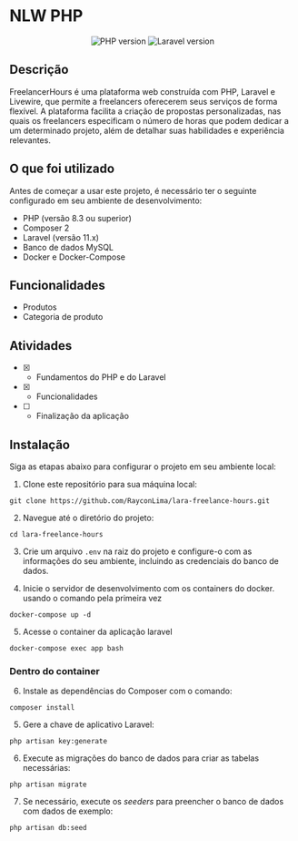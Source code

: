 # NLW PHP
<p align="center">
  <img alt="PHP version" src="https://img.shields.io/static/v1?label=php&message=8.3&color=18181B&labelColor=5354FD">
    <img alt="Laravel version" src="https://img.shields.io/static/v1?label=laravel&message=11.26&color=18181B&labelColor=5354FD">
</p>

## Descrição
FreelancerHours é uma plataforma web construída com PHP, Laravel e Livewire, que permite a freelancers oferecerem seus serviços de forma flexível. A plataforma facilita a criação de propostas personalizadas, nas quais os freelancers especificam o número de horas que podem dedicar a um determinado projeto, além de detalhar suas habilidades e experiência relevantes.

## O que foi utilizado
Antes de começar a usar este projeto, é necessário ter o seguinte configurado em seu ambiente de desenvolvimento:

- PHP (versão 8.3 ou superior)
- Composer 2
- Laravel (versão 11.x)
- Banco de dados MySQL
- Docker e Docker-Compose

## Funcionalidades
- Produtos
- Categoria de produto

## Atividades
- [X]  - Fundamentos do PHP e do Laravel
- [x]  - Funcionalidades
- [ ]  - Finalização da aplicação

## Instalação

Siga as etapas abaixo para configurar o projeto em seu ambiente local:

1. Clone este repositório para sua máquina local:

```
git clone https://github.com/RayconLima/lara-freelance-hours.git
```

2. Navegue até o diretório do projeto:

```
cd lara-freelance-hours
```

3. Crie um arquivo `.env` na raiz do projeto e configure-o com as informações do seu ambiente, incluindo as credenciais do banco de dados. 

4. Inicie o servidor de desenvolvimento com os containers do docker. usando o comando pela primeira vez
```
docker-compose up -d
```

5. Acesse o container da aplicação laravel
```
docker-compose exec app bash
```

### Dentro do container
6. Instale as dependências do Composer com o comando:

```
composer install
```

5. Gere a chave de aplicativo Laravel:

```
php artisan key:generate
```
6. Execute as migrações do banco de dados para criar as tabelas necessárias:

```
php artisan migrate
```

7. Se necessário, execute os *seeders* para preencher o banco de dados com dados de exemplo:

```
php artisan db:seed
```